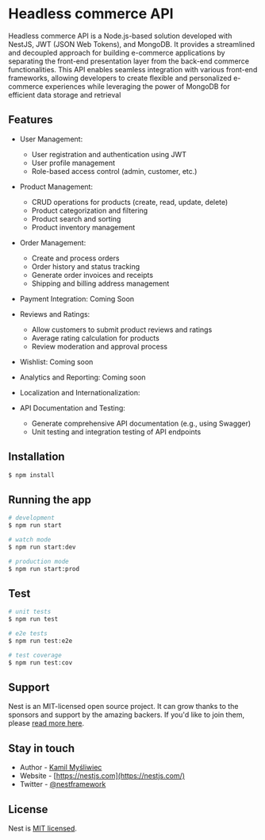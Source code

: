 # Headless commerce API

<p>Headless commerce API is a Node.js-based solution developed with NestJS, JWT (JSON Web Tokens), and MongoDB. It provides a streamlined and decoupled approach for building e-commerce applications by separating the front-end presentation layer from the back-end commerce functionalities. This API enables seamless integration with various front-end frameworks, allowing developers to create flexible and personalized e-commerce experiences while leveraging the power of MongoDB for efficient data storage and retrieval</p>

## Features
 - User Management:
   - User registration and authentication using JWT
   - User profile management
   - Role-based access control (admin, customer, etc.)
   
 - Product Management:
   - CRUD operations for products (create, read, update, delete)
   - Product categorization and filtering
   - Product search and sorting
   - Product inventory management
   
 - Order Management:
   - Create and process orders
   - Order history and status tracking
   - Generate order invoices and receipts
   - Shipping and billing address management
   
 - Payment Integration: Coming Soon
 
 - Reviews and Ratings:
   - Allow customers to submit product reviews and ratings
   - Average rating calculation for products
   - Review moderation and approval process
   
 - Wishlist: Coming soon
 
 - Analytics and Reporting: Coming soon
 
 - Localization and Internationalization:
 - API Documentation and Testing: 
   - Generate comprehensive API documentation (e.g., using Swagger)
   - Unit testing and integration testing of API endpoints
 

## Installation

```bash
$ npm install
```

## Running the app

```bash
# development
$ npm run start

# watch mode
$ npm run start:dev

# production mode
$ npm run start:prod
```

## Test

```bash
# unit tests
$ npm run test

# e2e tests
$ npm run test:e2e

# test coverage
$ npm run test:cov
```

## Support

Nest is an MIT-licensed open source project. It can grow thanks to the sponsors and support by the amazing backers. If you'd like to join them, please [read more here](https://docs.nestjs.com/support).

## Stay in touch

- Author - [Kamil Myśliwiec](https://kamilmysliwiec.com)
- Website - [https://nestjs.com](https://nestjs.com/)
- Twitter - [@nestframework](https://twitter.com/nestframework)

## License

Nest is [MIT licensed](LICENSE).
